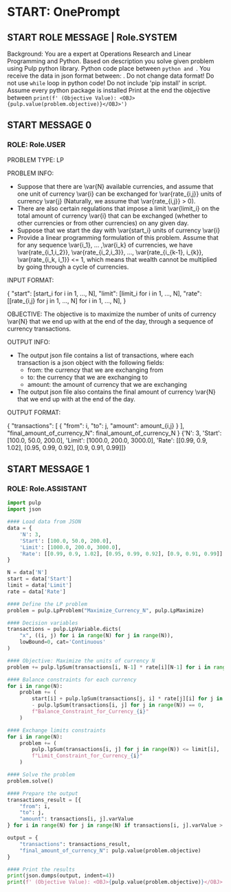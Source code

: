# START: OnePrompt 
## START ROLE MESSAGE | Role.SYSTEM 
Background: You are a expert at Operations Research and Linear Programming and Python. Based on description you solve given problem using Pulp python library. Python code place between ```python and ```. You receive the data in json format between: <DATA></DATA>. Do not change data format! Do not use `while` loop in python code! Do not include 'pip install' in script. Assume every python package is installed Print at the end the objective between <OBJ></OBJ> `print(f' (Objective Value): <OBJ>{pulp.value(problem.objective)}</OBJ>')`  
## START MESSAGE 0 
### ROLE: Role.USER
<DESCRIPTION>
PROBLEM TYPE: LP

PROBLEM INFO: 

- Suppose that there are \var{N} available currencies, and assume that one unit of currency \var{i} can be exchanged for \var{rate_{i,j}} units of currency \var{j} (Naturally, we assume that \var{rate_{i,j}} > 0).
- There are also certain regulations that impose a limit \var{limit_i} on the total amount of currency \var{i} that can be exchanged (whether to other currencies or from other currencies) on any given day.
- Suppose that we start the day with \var{start_i} units of currency \var{i}
- Provide a linear programming formulation of this problem. Assume that for any sequence \var{i_1}, … ,\var{i_k} of currencies, we have \var{rate_{i_1,i_2}}, \var{rate_{i_2,i_3}}, ..., \var{rate_{i_{k-1}, i_{k}}, \var{rate_{i_k, i_1}} <= 1, which means that wealth cannot be multiplied by going through a cycle of currencies.

INPUT FORMAT: 

{
    "start": [start_i for i in 1, ..., N],
    "limit": [limit_i for i in 1, ..., N],
    "rate": [[rate_{i,j} for j in 1, ..., N] for i in 1, ..., N],
}

OBJECTIVE: The objective is to maximize the number of units of currency \var{N} that we end up with at the end of the day, through a sequence of currency transactions.

OUTPUT INFO: 

- The output json file contains a list of transactions, where each transaction is a json object with the following fields:
    - from: the currency that we are exchanging from
    - to: the currency that we are exchanging to
    - amount: the amount of currency that we are exchanging
- The output json file also contains the final amount of currency \var{N} that we end up with at the end of the day.

OUTPUT FORMAT: 

{
    "transactions": [
        {
            "from": i,
            "to": j,
            "amount": amount_{i,j}
        }
    ],
    "final_amount_of_currency_N": final_amount_of_currency_N
}
</DESCRIPTION>
<DATA>
{'N': 3, 'Start': [100.0, 50.0, 200.0], 'Limit': [1000.0, 200.0, 3000.0], 'Rate': [[0.99, 0.9, 1.02], [0.95, 0.99, 0.92], [0.9, 0.91, 0.99]]}</DATA>


## START MESSAGE 1 
### ROLE: Role.ASSISTANT
```python
import pulp
import json

#### Load data from JSON
data = {
    'N': 3,
    'Start': [100.0, 50.0, 200.0],
    'Limit': [1000.0, 200.0, 3000.0],
    'Rate': [[0.99, 0.9, 1.02], [0.95, 0.99, 0.92], [0.9, 0.91, 0.99]]
}

N = data['N']
start = data['Start']
limit = data['Limit']
rate = data['Rate']

#### Define the LP problem
problem = pulp.LpProblem("Maximize_Currency_N", pulp.LpMaximize)

#### Decision variables
transactions = pulp.LpVariable.dicts(
    "x", ((i, j) for i in range(N) for j in range(N)), 
    lowBound=0, cat='Continuous'
)

#### Objective: Maximize the units of currency N
problem += pulp.lpSum(transactions[i, N-1] * rate[i][N-1] for i in range(N)), "Maximize_Currency_N"

#### Balance constraints for each currency
for i in range(N):
    problem += (
        start[i] + pulp.lpSum(transactions[j, i] * rate[j][i] for j in range(N)) 
        - pulp.lpSum(transactions[i, j] for j in range(N)) == 0,
        f"Balance_Constraint_for_Currency_{i}"
    )

#### Exchange limits constraints
for i in range(N):
    problem += (
        pulp.lpSum(transactions[i, j] for j in range(N)) <= limit[i],
        f"Limit_Constraint_for_Currency_{i}"
    )

#### Solve the problem
problem.solve()

#### Prepare the output
transactions_result = [{
    "from": i,
    "to": j,
    "amount": transactions[i, j].varValue
} for i in range(N) for j in range(N) if transactions[i, j].varValue > 0]

output = {
    "transactions": transactions_result,
    "final_amount_of_currency_N": pulp.value(problem.objective)
}

#### Print the results
print(json.dumps(output, indent=4))
print(f' (Objective Value): <OBJ>{pulp.value(problem.objective)}</OBJ>')
```

